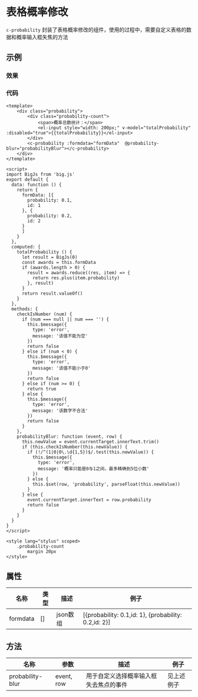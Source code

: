 # 表格概率修改
`c-probability`
封装了表格概率修改的组件，使用的过程中，需要自定义表格的数据和概率输入框失焦的方法


## 示例

### 效果

<Demo>
  <probabilityDemo />
</Demo>

### 代码
``` vue
<template>
    <div class="probability">
        <div class="probability-count">
            <span>概率总数统计：</span>
            <el-input style="width: 200px;" v-model="totalProbability" :disabled="true">{{totalProbability}}</el-input>
        </div>
        <c-probability :formdata="formData"  @probability-blur="probabilityBlur"></c-probability>
    </div>
</template>

<script>
import BigJs from 'big.js'
export default {
  data: function () {
    return {
      formData: [{
        probability: 0.1,
        id: 1
      }, {
        probability: 0.2,
        id: 2
      }
      ]
    }
  },
  computed: {
    totalProbability () {
      let result = BigJs(0)
      const awards = this.formData
      if (awards.length > 0) {
        result = awards.reduce((res, item) => {
          return res.plus(item.probability)
        }, result)
      }
      return result.valueOf()
    }
  },
  methods: {
    checkIsNumber (num) {
      if (num === null || num === '') {
        this.$message({
          type: 'error',
          message: '该值不能为空'
        })
        return false
      } else if (num < 0) {
        this.$message({
          type: 'error',
          message: '该值不能小于0'
        })
        return false
      } else if (num >= 0) {
        return true
      } else {
        this.$message({
          type: 'error',
          message: '该数字不合法'
        })
        return false
      }
    },
    probabilityBlur: function (event, row) {
      this.newValue = event.currentTarget.innerText.trim()
      if (this.checkIsNumber(this.newValue)) {
        if (!/^(1|0|0\.\d{1,5})$/.test(this.newValue)) {
          this.$message({
            type: 'error',
            message: '概率只能是0与1之间，最多精确到5位小数'
          })
        } else {
          this.$set(row, 'probability', parseFloat(this.newValue))
        }
      } else {
        event.currentTarget.innerText = row.probability
        return false
      }
    }
  }
}
</script>

<style lang="stylus" scoped>
    .probability-count
        margin 20px
</style>
```

## 属性
| 名称 | 类型 | 描述 | 例子 |
| ---- | ---- | ---- | ---- |
| formdata | [] |  json数组 | [{probability: 0.1,id: 1}, {probability: 0.2,id: 2}] |

## 方法
| 名称 | 参数  | 描述 | 例子 |
| ---- | ---- | ---- | ---- |
| probability-blur | event, row | 用于自定义选择概率输入框失去焦点的事件 |见上述例子 |

